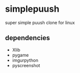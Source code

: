 # simplepuush
super simple puush clone for linux


## dependencies

* Xlib
* pygame
* imgurpython
* pyscreenshot

